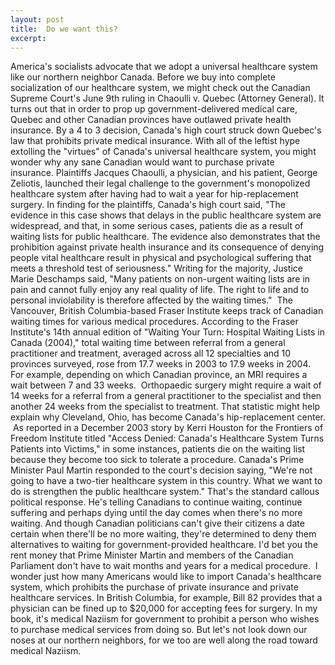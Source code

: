 ```yaml
---
layout: post
title:  Do we want this?
excerpt:
---
```












America's socialists advocate that we adopt a universal healthcare system like our northern neighbor Canada. Before we buy into complete socialization of our healthcare system, we might check out the Canadian Supreme Court's June 9th ruling in Chaoulli v. Quebec (Attorney General). It turns out that in order to prop up government-delivered medical care, Quebec and other Canadian provinces have outlawed private health insurance. By a 4 to 3 decision, Canada's high court struck down Quebec's law that prohibits private medical insurance. With all of the leftist hype extolling the "virtues" of Canada's universal healthcare system, you might wonder why any sane Canadian would want to purchase private insurance. Plaintiffs Jacques Chaoulli, a physician, and his patient, George Zeliotis, launched their legal challenge to the government's monopolized healthcare system after having had to wait a year for hip-replacement surgery. In finding for the plaintiffs, Canada's high court said, "The evidence in this case shows that delays in the public healthcare system are widespread, and that, in some serious cases, patients die as a result of waiting lists for public healthcare. The evidence also demonstrates that the prohibition against private health insurance and its consequence of denying people vital healthcare result in physical and psychological suffering that meets a threshold test of seriousness." Writing for the majority, Justice Marie Deschamps said, "Many patients on non-urgent waiting lists are in pain and cannot fully enjoy any real quality of life. The right to life and to personal inviolability is therefore affected by the waiting times."
 The Vancouver, British Columbia-based Fraser Institute keeps track of Canadian waiting times for various medical procedures. According to the Fraser Institute's 14th annual edition of "Waiting Your Turn: Hospital Waiting Lists in Canada (2004)," total waiting time between referral from a general practitioner and treatment, averaged across all 12 specialties and 10 provinces surveyed, rose from 17.7 weeks in 2003 to 17.9 weeks in 2004. For example, depending on which Canadian province, an MRI requires a wait between 7 and 33 weeks.
 Orthopaedic surgery might require a wait of 14 weeks for a referral from a general practitioner to the specialist and then another 24 weeks from the specialist to treatment. That statistic might help explain why Cleveland, Ohio, has become Canada's hip-replacement center.
 As reported in a December 2003 story by Kerri Houston for the Frontiers of Freedom Institute titled "Access Denied: Canada's Healthcare System Turns Patients into Victims," in some instances, patients die on the waiting list because they become too sick to tolerate a procedure. Canada's Prime Minister Paul Martin responded to the court's decision saying, "We're not going to have a two-tier healthcare system in this country. What we want to do is strengthen the public healthcare system." That's the standard callous political response. He's telling Canadians to continue waiting, continue suffering and perhaps dying until the day comes when there's no more waiting. And though Canadian politicians can't give their citizens a date certain when there'll be no more waiting, they're determined to deny them alternatives to waiting for government-provided healthcare. I'd bet you the rent money that Prime Minister Martin and members of the Canadian Parliament don't have to wait months and years for a medical procedure.
 I wonder just how many Americans would like to import Canada's healthcare system, which prohibits the purchase of private insurance and private healthcare services. In British Columbia, for example, Bill 82 provides that a physician can be fined up to $20,000 for accepting fees for surgery. In my book, it's medical Naziism for government to prohibit a person who wishes to purchase medical services from doing so. But let's not look down our noses at our northern neighbors, for we too are well along the road toward medical Naziism.


